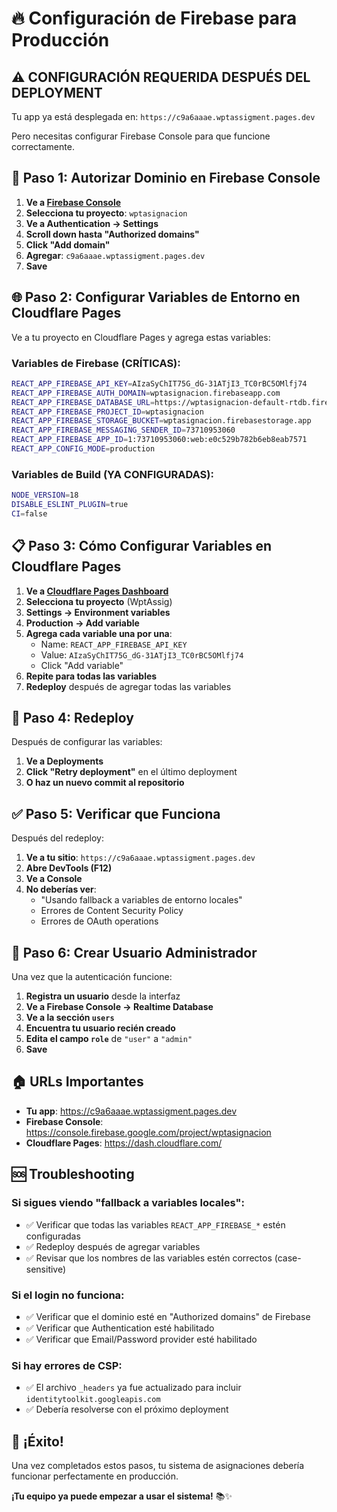 # 🔥 Configuración de Firebase para Producción

## ⚠️ CONFIGURACIÓN REQUERIDA DESPUÉS DEL DEPLOYMENT

Tu app ya está desplegada en: `https://c9a6aaae.wptassigment.pages.dev`

Pero necesitas configurar Firebase Console para que funcione correctamente.

## 🔧 Paso 1: Autorizar Dominio en Firebase Console

1. **Ve a [Firebase Console](https://console.firebase.google.com/)**
2. **Selecciona tu proyecto**: `wptasignacion`
3. **Ve a Authentication → Settings**
4. **Scroll down hasta "Authorized domains"**
5. **Click "Add domain"**
6. **Agregar**: `c9a6aaae.wptassigment.pages.dev`
7. **Save**

## 🌐 Paso 2: Configurar Variables de Entorno en Cloudflare Pages

Ve a tu proyecto en Cloudflare Pages y agrega estas variables:

### Variables de Firebase (CRÍTICAS):
```bash
REACT_APP_FIREBASE_API_KEY=AIzaSyChIT75G_dG-31ATjI3_TC0rBC5OMlfj74
REACT_APP_FIREBASE_AUTH_DOMAIN=wptasignacion.firebaseapp.com
REACT_APP_FIREBASE_DATABASE_URL=https://wptasignacion-default-rtdb.firebaseio.com
REACT_APP_FIREBASE_PROJECT_ID=wptasignacion
REACT_APP_FIREBASE_STORAGE_BUCKET=wptasignacion.firebasestorage.app
REACT_APP_FIREBASE_MESSAGING_SENDER_ID=73710953060
REACT_APP_FIREBASE_APP_ID=1:73710953060:web:e0c529b782b6eb8eab7571
REACT_APP_CONFIG_MODE=production
```

### Variables de Build (YA CONFIGURADAS):
```bash
NODE_VERSION=18
DISABLE_ESLINT_PLUGIN=true
CI=false
```

## 📋 Paso 3: Cómo Configurar Variables en Cloudflare Pages

1. **Ve a [Cloudflare Pages Dashboard](https://dash.cloudflare.com/)**
2. **Selecciona tu proyecto** (WptAssig)
3. **Settings → Environment variables**
4. **Production → Add variable**
5. **Agrega cada variable una por una**:
   - Name: `REACT_APP_FIREBASE_API_KEY`
   - Value: `AIzaSyChIT75G_dG-31ATjI3_TC0rBC5OMlfj74`
   - Click "Add variable"
6. **Repite para todas las variables**
7. **Redeploy** después de agregar todas las variables

## 🚀 Paso 4: Redeploy

Después de configurar las variables:

1. **Ve a Deployments**
2. **Click "Retry deployment"** en el último deployment
3. **O haz un nuevo commit al repositorio**

## ✅ Paso 5: Verificar que Funciona

Después del redeploy:

1. **Ve a tu sitio**: `https://c9a6aaae.wptassigment.pages.dev`
2. **Abre DevTools (F12)**
3. **Ve a Console**
4. **No deberías ver**:
   - "Usando fallback a variables de entorno locales"
   - Errores de Content Security Policy
   - Errores de OAuth operations

## 🔐 Paso 6: Crear Usuario Administrador

Una vez que la autenticación funcione:

1. **Registra un usuario** desde la interfaz
2. **Ve a Firebase Console → Realtime Database**
3. **Ve a la sección `users`**
4. **Encuentra tu usuario recién creado**
5. **Edita el campo `role`** de `"user"` a `"admin"`
6. **Save**

## 🏠 URLs Importantes

- **Tu app**: https://c9a6aaae.wptassigment.pages.dev
- **Firebase Console**: https://console.firebase.google.com/project/wptasignacion
- **Cloudflare Pages**: https://dash.cloudflare.com/

## 🆘 Troubleshooting

### Si sigues viendo "fallback a variables locales":
- ✅ Verificar que todas las variables `REACT_APP_FIREBASE_*` estén configuradas
- ✅ Redeploy después de agregar variables
- ✅ Revisar que los nombres de las variables estén correctos (case-sensitive)

### Si el login no funciona:
- ✅ Verificar que el dominio esté en "Authorized domains" de Firebase
- ✅ Verificar que Authentication esté habilitado
- ✅ Verificar que Email/Password provider esté habilitado

### Si hay errores de CSP:
- ✅ El archivo `_headers` ya fue actualizado para incluir `identitytoolkit.googleapis.com`
- ✅ Debería resolverse con el próximo deployment

## 🎉 ¡Éxito!

Una vez completados estos pasos, tu sistema de asignaciones debería funcionar perfectamente en producción.

**¡Tu equipo ya puede empezar a usar el sistema!** 📚✨
